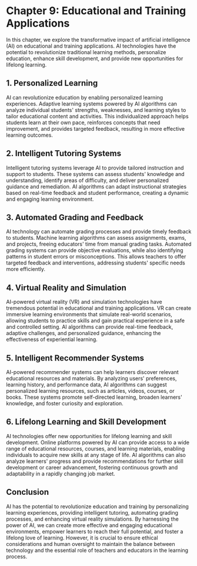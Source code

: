 Chapter 9: Educational and Training Applications
================================================

In this chapter, we explore the transformative impact of artificial intelligence (AI) on educational and training applications. AI technologies have the potential to revolutionize traditional learning methods, personalize education, enhance skill development, and provide new opportunities for lifelong learning.

**1. Personalized Learning**
----------------------------

AI can revolutionize education by enabling personalized learning experiences. Adaptive learning systems powered by AI algorithms can analyze individual students' strengths, weaknesses, and learning styles to tailor educational content and activities. This individualized approach helps students learn at their own pace, reinforces concepts that need improvement, and provides targeted feedback, resulting in more effective learning outcomes.

**2. Intelligent Tutoring Systems**
-----------------------------------

Intelligent tutoring systems leverage AI to provide tailored instruction and support to students. These systems can assess students' knowledge and understanding, identify areas of difficulty, and deliver personalized guidance and remediation. AI algorithms can adapt instructional strategies based on real-time feedback and student performance, creating a dynamic and engaging learning environment.

**3. Automated Grading and Feedback**
-------------------------------------

AI technology can automate grading processes and provide timely feedback to students. Machine learning algorithms can assess assignments, exams, and projects, freeing educators' time from manual grading tasks. Automated grading systems can provide objective evaluations, while also identifying patterns in student errors or misconceptions. This allows teachers to offer targeted feedback and interventions, addressing students' specific needs more efficiently.

**4. Virtual Reality and Simulation**
-------------------------------------

AI-powered virtual reality (VR) and simulation technologies have tremendous potential in educational and training applications. VR can create immersive learning environments that simulate real-world scenarios, allowing students to practice skills and gain practical experience in a safe and controlled setting. AI algorithms can provide real-time feedback, adaptive challenges, and personalized guidance, enhancing the effectiveness of experiential learning.

**5. Intelligent Recommender Systems**
--------------------------------------

AI-powered recommender systems can help learners discover relevant educational resources and materials. By analyzing users' preferences, learning history, and performance data, AI algorithms can suggest personalized learning resources, such as articles, videos, courses, or books. These systems promote self-directed learning, broaden learners' knowledge, and foster curiosity and exploration.

**6. Lifelong Learning and Skill Development**
----------------------------------------------

AI technologies offer new opportunities for lifelong learning and skill development. Online platforms powered by AI can provide access to a wide range of educational resources, courses, and learning materials, enabling individuals to acquire new skills at any stage of life. AI algorithms can also analyze learners' progress and provide recommendations for further skill development or career advancement, fostering continuous growth and adaptability in a rapidly changing job market.

**Conclusion**
--------------

AI has the potential to revolutionize education and training by personalizing learning experiences, providing intelligent tutoring, automating grading processes, and enhancing virtual reality simulations. By harnessing the power of AI, we can create more effective and engaging educational environments, empower learners to reach their full potential, and foster a lifelong love of learning. However, it is crucial to ensure ethical considerations and human oversight to maintain the balance between technology and the essential role of teachers and educators in the learning process.

